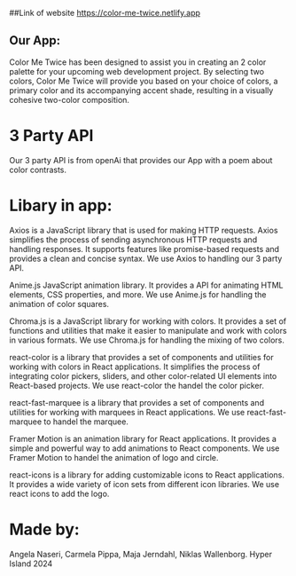 ##Link of website
https://color-me-twice.netlify.app 

## Our App:
Color Me Twice has been designed to assist you in creating an 2 color palette for your upcoming web development project. By selecting two colors, Color Me Twice will provide you based on your choice of colors, a primary color and its accompanying accent shade, resulting in a visually cohesive two-color composition.

# 3 Party API
Our 3 party API is from openAi that provides our App with a poem about color contrasts.

# Libary in app:
Axios is a JavaScript library that is used for making HTTP requests. Axios simplifies the process of sending asynchronous HTTP requests and handling responses. It supports features like promise-based requests and provides a clean and concise syntax.
We use Axios to handling our 3 party API.

Anime.js JavaScript animation library. It provides a API for animating HTML elements, CSS properties, and more.
We use Anime.js for handling the animation of color squares.

Chroma.js is a JavaScript library for working with colors. It provides a set of functions and utilities that make it easier to manipulate and work with colors in various formats.
We use Chroma.js for handling the mixing of two colors.

react-color is a library that provides a set of components and utilities for working with colors in React applications. It simplifies the process of integrating color pickers, sliders, and other color-related UI elements into React-based projects.
We use react-color the handel the color picker.

react-fast-marquee is a library that provides a set of components and utilities for working with marquees in React applications.
We use react-fast-marquee to handel the marquee.

Framer Motion is an animation library for React applications. It provides a simple and powerful way to add animations to React components.
We use Framer Motion to handel the animation of logo and circle.

react-icons is a library for adding customizable icons to React applications. It provides a wide variety of icon sets from different icon libraries.
We use react icons to add the logo.

# Made by:
Angela Naseri, Carmela Pippa, Maja Jerndahl, Niklas Wallenborg. Hyper Island 2024
